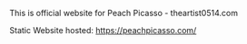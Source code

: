 This is official website for Peach Picasso - theartist0514.com

Static Website hosted:  https://peachpicasso.com/
